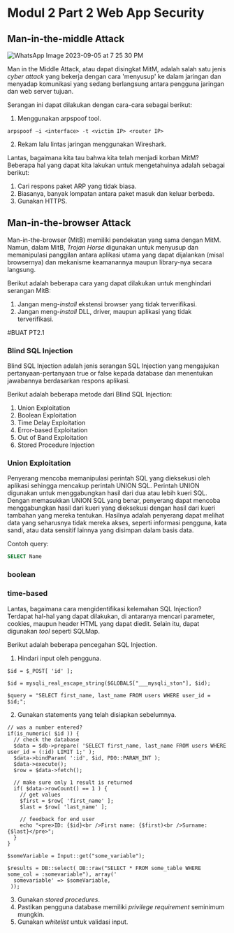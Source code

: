 # Modul 2 Part 2 Web App Security

## Man-in-the-middle Attack

![WhatsApp Image 2023-09-05 at 7 25 30 PM](https://github.com/arsitektur-jaringan-komputer/Modul-Web-App-Security/assets/107338432/9606e60d-0b1b-4545-9146-77b3a433cda4)

Man in the Middle Attack, atau dapat disingkat MitM, adalah salah satu jenis _cyber attack_ yang bekerja dengan cara 'menyusup' ke dalam jaringan dan menyadap komunikasi yang sedang berlangsung antara pengguna jaringan dan web server tujuan.

Serangan ini dapat dilakukan dengan cara-cara sebagai berikut:

1. Menggunakan arpspoof tool.

```
arpspoof –i <interface> -t <victim IP> <router IP>
```

2. Rekam lalu lintas jaringan menggunakan Wireshark.

Lantas, bagaimana kita tau bahwa kita telah menjadi korban MitM? Beberapa hal yang dapat kita lakukan untuk mengetahuinya adalah sebagai berikut:

1. Cari respons paket ARP yang tidak biasa.
2. Biasanya, banyak lompatan antara paket masuk dan keluar berbeda.
3. Gunakan HTTPS.

## Man-in-the-browser Attack

Man-in-the-browser (MitB) memiliki pendekatan yang sama dengan MitM. Namun, dalam MitB, _Trojan Horse_ digunakan untuk menyusup dan memanipulasi panggilan antara aplikasi utama yang dapat dijalankan (misal browsernya) dan mekanisme keamanannya maupun library-nya secara langsung.

Berikut adalah beberapa cara yang dapat dilakukan untuk menghindari serangan MitB:

1. Jangan meng-_install_ ekstensi browser yang tidak terverifikasi.
2. Jangan meng-_install_ DLL, driver, maupun aplikasi yang tidak terverifikasi.

#BUAT PT2.1

### Blind SQL Injection

Blind SQL Injection adalah jenis serangan SQL Injection yang mengajukan pertanyaan-pertanyaan true or false kepada database dan menentukan jawabannya berdasarkan respons aplikasi.

Berikut adalah beberapa metode dari Blind SQL Injection:

1. Union Exploitation
2. Boolean Exploitation
3. Time Delay Exploitation
4. Error-based Exploitation
5. Out of Band Exploitation
6. Stored Procedure Injection

### Union Exploitation

Penyerang mencoba memanipulasi perintah SQL yang dieksekusi oleh aplikasi sehingga mencakup perintah UNION SQL. Perintah UNION digunakan untuk menggabungkan hasil dari dua atau lebih kueri SQL. Dengan memasukkan UNION SQL yang benar, penyerang dapat mencoba menggabungkan hasil dari kueri yang dieksekusi dengan hasil dari kueri tambahan yang mereka tentukan. Hasilnya adalah penyerang dapat melihat data yang seharusnya tidak mereka akses, seperti informasi pengguna, kata sandi, atau data sensitif lainnya yang disimpan dalam basis data.

Contoh query:

```sql
SELECT Name 
```

### boolean

### time-based

Lantas, bagaimana cara mengidentifikasi kelemahan SQL Injection? Terdapat hal-hal yang dapat dilakukan, di antaranya mencari parameter, cookies, maupun header HTML yang dapat diedit. Selain itu, dapat digunakan _tool_ seperti SQLMap.

Berikut adalah beberapa pencegahan SQL Injection.

1. Hindari input oleh pengguna.

```
$id = $_POST[ 'id' ];

$id = mysqli_real_escape_string($GLOBALS["___mysqli_ston"], $id);

$query = "SELECT first_name, last_name FROM users WHERE user_id = $id;";
```

2. Gunakan statements yang telah disiapkan sebelumnya.

```
// was a number entered?
if(is_numeric( $id )) {
  // check the database
  $data = $db->prepare( 'SELECT first_name, last_name FROM users WHERE user_id = (:id) LIMIT 1;' );
  $data->bindParam( ':id', $id, PD0::PARAM_INT );
  $data->execute();
  $row = $data->fetch();

  // make sure only 1 result is returned
  if( $data->rowCount() == 1 ) {
    // get values
    $first = $row[ 'first_name' ];
    $last = $row[ 'last_name' ];

    // feedback for end user
    echo "<pre>ID: {$id}<br />First name: {$first)<br />Surname: {$last}</pre>";
  }
}
```

```
$someVariable = Input::get("some_variable");

$results = DB::select( DB::raw("SELECT * FROM some_table WHERE some_col = :somevariable"), array('
  somevariable' => $someVariable,
 ));
```

3. Gunakan _stored procedures_.
4. Pastikan pengguna database memiliki _privilege requirement_ seminimum mungkin.
5. Gunakan _whitelist_ untuk validasi input.
